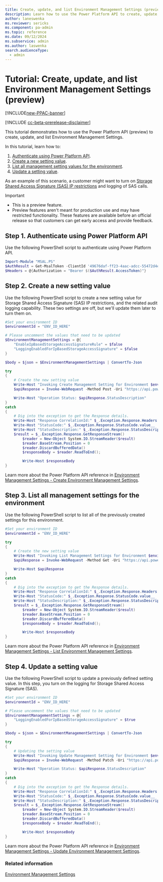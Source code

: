 ```yaml
---
title: Create, update, and list Environment Management Settings (preview) 
description: Learn how to use the Power Platform API to create, update, and list Environment Management Settings.
author: laneswenka
ms.reviewer: sericks
ms.component: pa-admin
ms.topic: reference
ms.date: 09/12/2024
ms.subservice: admin
ms.author: laswenka
search.audienceType: 
  - admin
---
```


# Tutorial: Create, update, and list Environment Management Settings (preview)

[!INCLUDE[new-PPAC-banner](~/includes/new-PPAC-banner.md)]

[!INCLUDE [cc-beta-prerelease-disclaimer](../includes/cc-beta-prerelease-disclaimer.md)]

This tutorial demonstrates how to use the Power Platform API (preview) to create, update, and list Environment Management Settings.

In this tutorial, learn how to:

1. [Authenticate using Power Platform API](#step-1-authenticate-using-power-platform-api).
2. [Create a new setting value](#step-2-create-a-new-setting-value).
3. [List all management setting values for the environment](#step-3-list-all-management-settings-for-the-environment).
4. [Update a setting value](#step-4-update-a-setting-value).

As an example of this scenario, a customer might want to turn on [Storage Shared Access Signature (SAS) IP restrictions](security/data-storage.md#storage-shared-access-signature-sas-ip-restriction) and logging of SAS calls.

> [!IMPORTANT]
> - This is a preview feature.
> - Preview features aren't meant for production use and may have restricted functionality. These features are available before an official release so that customers can get early access and provide feedback.

## Step 1. Authenticate using Power Platform API

Use the following PowerShell script to authenticate using Power Platform API.

```PowerShell
Import-Module "MSAL.PS"
$AuthResult = Get-MsalToken -ClientId '49676daf-ff23-4aac-adcc-55472d4e2ce0' -Scope 'https://api.powerplatform.com/.default'
$Headers = @{Authorization = "Bearer $($AuthResult.AccessToken)"}
```

## Step 2. Create a new setting value

Use the following PowerShell script to create a new setting value for Storage Shared Access Signature (SAS) IP restrictions, and the related audit logging capability. These two settings are off, but we'll update them later to turn them on.

```PowerShell
#Set your environment ID
$environmentId = "ENV_ID_HERE"

# Please uncomment the values that need to be updated
$EnvironmentManagementSettings = @{
    "EnableIpBasedStorageAccessSignatureRule" = $false
    "LoggingEnabledForIpBasedStorageAccessSignature" = $false
}

$body = $json = $EnvironmentManagementSettings | ConvertTo-Json

try 
{
    # Create the new setting value
    Write-Host "Invoking Create Management Setting for Environment $environmentId with body $body"
    $apiResponse = Invoke-WebRequest -Method Post -Uri "https://api.powerplatform.com/environmentmanagement/environments/$environmentId/settings/?api-version=2022-03-01-preview" -Headers $Headers -Body $body

    Write-Host "Operation Status: $apiResponse.StatusDescription"
} 
catch 
{
    # Dig into the exception to get the Response details.
    Write-Host "Response CorrelationId:" $_.Exception.Response.Headers["x-ms-correlation-id"]
    Write-Host "StatusCode:" $_.Exception.Response.StatusCode.value__ 
    Write-Host "StatusDescription:" $_.Exception.Response.StatusDescription
    $result = $_.Exception.Response.GetResponseStream()
        $reader = New-Object System.IO.StreamReader($result)
        $reader.BaseStream.Position = 0
        $reader.DiscardBufferedData()
        $responseBody = $reader.ReadToEnd();

        Write-Host $responseBody
}
```

Learn more about the Power Platform API reference in [Environment Management Settings - Create Environment Management Settings](/rest/api/power-platform/environmentmanagement/environment-management-settings/create-environment-management-settings).

## Step 3. List all management settings for the environment

Use the following PowerShell script to list all of the previously created settings for this environment.

```PowerShell
#Set your environment ID
$environmentId = "ENV_ID_HERE"

try 
{
    # Create the new setting value
    Write-Host "Invoking List Management Settings for Environment $environmentId"
    $apiResponse = Invoke-WebRequest -Method Get -Uri "https://api.powerplatform.com/environmentmanagement/environments/$environmentId/settings/?api-version=2022-03-01-preview&$select=EnableIpBasedStorageAccessSignatureRule,LoggingEnabledForIpBasedStorageAccessSignature" -Headers $Headers

    Write-Host $apiResponse
} 
catch 
{
    # Dig into the exception to get the Response details.
    Write-Host "Response CorrelationId:" $_.Exception.Response.Headers["x-ms-correlation-id"]
    Write-Host "StatusCode:" $_.Exception.Response.StatusCode.value__ 
    Write-Host "StatusDescription:" $_.Exception.Response.StatusDescription
    $result = $_.Exception.Response.GetResponseStream()
        $reader = New-Object System.IO.StreamReader($result)
        $reader.BaseStream.Position = 0
        $reader.DiscardBufferedData()
        $responseBody = $reader.ReadToEnd();

        Write-Host $responseBody
}
```

Learn more about the Power Platform API reference in [Environment Management Settings - List Environment Management Settings](/rest/api/power-platform/environmentmanagement/environment-management-settings/list-environment-management-settings).

## Step 4. Update a setting value

Use the following PowerShell script to update a previously defined setting value. In this step, you turn on the logging for Storage Shared Access Signature (SAS).

```PowerShell
#Set your environment ID
$environmentId = "ENV_ID_HERE"

# Please uncomment the values that need to be updated
$EnvironmentManagementSettings = @{
    "LoggingEnabledForIpBasedStorageAccessSignature" = $true
}

$body = $json = $EnvironmentManagementSettings | ConvertTo-Json

try 
{
    # Updating the setting value
    Write-Host "Invoking Update Management Setting for Environment $environmentId with body $body"
    $apiResponse = Invoke-WebRequest -Method Patch -Uri "https://api.powerplatform.com/environmentmanagement/environments/$environmentId/settings/?api-version=2022-03-01-preview" -Headers $Headers -Body $body

    Write-Host "Operation Status: $apiResponse.StatusDescription"
} 
catch 
{
    # Dig into the exception to get the Response details.
    Write-Host "Response CorrelationId:" $_.Exception.Response.Headers["x-ms-correlation-id"]
    Write-Host "StatusCode:" $_.Exception.Response.StatusCode.value__ 
    Write-Host "StatusDescription:" $_.Exception.Response.StatusDescription
    $result = $_.Exception.Response.GetResponseStream()
        $reader = New-Object System.IO.StreamReader($result)
        $reader.BaseStream.Position = 0
        $reader.DiscardBufferedData()
        $responseBody = $reader.ReadToEnd();

        Write-Host $responseBody
}
```

Learn more about the Power Platform API reference in [Environment Management Settings - Update Environment Management Settings](/rest/api/power-platform/environmentmanagement/environment-management-settings/update-environment-management-settings).

### Related information

[Environment Management Settings](/rest/api/power-platform/environmentmanagement/environment-management-settings)
